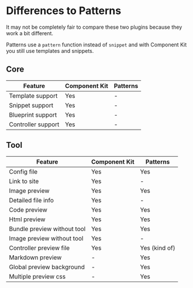 # Differences to Patterns

It may not be completely fair to compare these two plugins because they work a bit different.

Patterns use a `pattern` function instead of `snippet` and with Component Kit you still use templates and snippets.

## Core

| Feature                     | Component Kit | Patterns |
| --------------------------- | ------------- | -------- |
| Template support            | Yes           | -        |
| Snippet support             | Yes           | -        |
| Blueprint support           | Yes           | -        |
| Controller support          | Yes           | -        |

## Tool

| Feature                     | Component Kit | Patterns      |
| --------------------------- | ------------- | ------------- |
| Config file                 | Yes           | Yes           |
| Link to site                | Yes           | -             |
| Image preview               | Yes           | Yes           |
| Detailed file info          | Yes           | -             |
| Code preview                | Yes           | Yes           |
| Html preview                | Yes           | Yes           |
| Bundle preview without tool | Yes           | Yes           |
| Image preview without tool  | Yes           | -             |
| Controller preview file     | Yes           | Yes (kind of) |
| Markdown preview            | -             | Yes           |
| Global preview background   | -             | Yes           |
| Multiple preview css        | -             | Yes           |